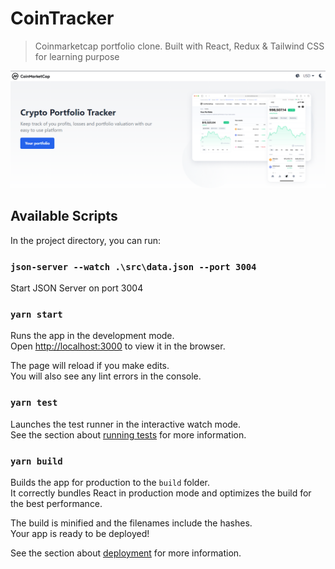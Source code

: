 # CoinTracker

> Coinmarketcap portfolio clone. Built with React, Redux & Tailwind CSS for learning purpose

![screenshot](https://github.com/bleriotnoguia/cointracker/blob/main/screenshot.png)

## Available Scripts

In the project directory, you can run:

### `json-server --watch .\src\data.json --port 3004`

Start JSON Server on port 3004

### `yarn start`

Runs the app in the development mode.\
Open [http://localhost:3000](http://localhost:3000) to view it in the browser.

The page will reload if you make edits.\
You will also see any lint errors in the console.

### `yarn test`

Launches the test runner in the interactive watch mode.\
See the section about [running tests](https://facebook.github.io/create-react-app/docs/running-tests) for more information.

### `yarn build`

Builds the app for production to the `build` folder.\
It correctly bundles React in production mode and optimizes the build for the best performance.

The build is minified and the filenames include the hashes.\
Your app is ready to be deployed!

See the section about [deployment](https://facebook.github.io/create-react-app/docs/deployment) for more information.
